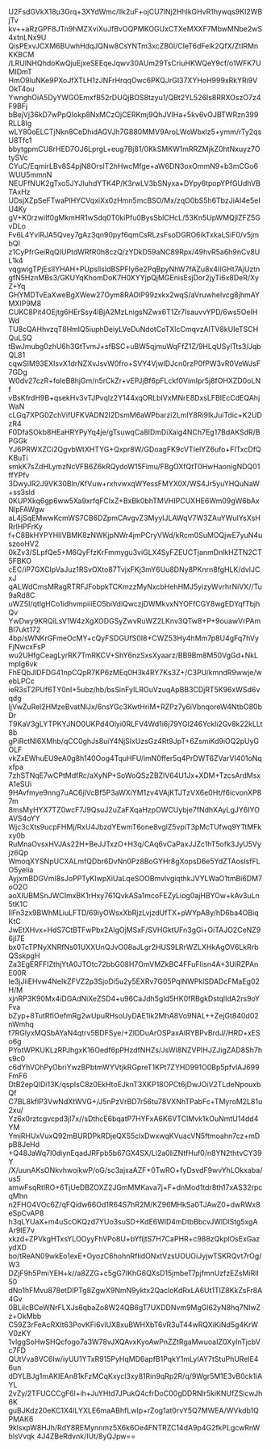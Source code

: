 U2FsdGVkX18u3Grq+3XYdWmc/llk2uF+ojCU7INj2HhlkGHvR1hywqs9KI2WBjTv
kv++aRzGPF8JTn9hMZXviXuJfBvOQPMKOGUxCTXeMXXF7MbwMNbe2wS4xtnLNx9U
QisPExvJCXM6BUwhHdqJQNw8CsYNTm3xcZB0I/CIeT6dFelk2QfX/ZtIRMnKKBCM
/LRUlNHQhdoKwQjuEjxeSEEqeJqwv30AUm29TsCriuHKWQeY9cf/o1WFK7UMIDmT
HmO9luNKe9PXoJfXTLH1zJNFrHrqqOwc6PKQJrGI37XYHoH999xRkYRi9VOkT4ou
YwnghOiA5DyYWGOEmxfB52rDUQjBOS8tzyu1/QBt2YL526Is8RRXOszO7z4F9BFj
bBejVj36kD7wPpQIokp8NxMCzOjCERKmj9QhJVIHa+5kv6vOJBTWRzn399RLL8Ig
wLY80oELCTjNkn8CeDhidAGVJh7G880MMV9AroLWoWbxIz5+ymm/rTy2qsU8Tfc1
bbytgpmCU8rHED7OJ6LprgL+eug7Bj81/0KkSMKW1mRRZMjkZ0htNxuyz7OtySVc
CYuC/EqmirLBv8S4pjN8OrsIT2hHwcMfge+aW6DN3oxOmmN9+b3mCGo6WUU5mmnN
NEUFfNUK2gTxo5JYJIuhdYTK4P/K3rwLV3bSNyxa+DYpy6tpopYPfGUdhVBTAxHz
UDsjXZpSeFTwaPlHYCVqxiXx0zHmn5mcBSO/Mx/zqO0bS5h6TbzJiAI4e5eIU4Ky
gV+K0rzwiIf0gMkmHR1wSdq0T0kiPfu0BysSblCHcL/53Kn5UpWMQjlZFZ5GvDLo
Fv6L4YvlRJA5Qvey7gAz3qn90pyf6qmCsRLzsFsoDGRO6ikTxkaLSiF0/v5jmbQI
z1CyPfrGeiRqQIUPtdWRfR0h8czQ/zYDkD59aNC89Rpx/49hvR5a6h9nCv8UL1k4
vqgwigTPjEsIIYHAH+PUpsllsIdBSPFIy6e2PqBpyNhW7fAZu8x4IIGHt7AjUztn
gfN5HznMBs3/GKUYqKhomDoK7H0XYYjpQjMGEnisEsjDor2jyTi6x8DeR/XyZ+Yq
GHYMDTvEaXweBgXWew27Oym8RAOIP99zxkx2wqS/aVruwhelvcg8jhmAYMXIP9M8
CUKC8Pit4OEjtg6HErSsy4lBjA2MzLnigsNZwx6T1Zr7IsauvvYPD/6ws5OeIHWd
TU8cQAHhvzqT8HmlQ5iuphDeiyLVeDuNdotCoTXlcCmqvzAlTV8kUIeTSCHQuLSQ
tBwJmubg0zhU6h3GtTvmJ+sfBSC+uBW5qjmuWqFfZ1Z/9HLqUSyITts3/JqbQL81
cqwSIM93EXIsvX1drNZXvJsvW0fro+SVY4VjwlDJcn0rzP0fPW3vR0VeWJsF7GDg
W0dv27czR+foIeB8hjGm/n5rCkZr+vEPJjBf6pFLckf0VimIpr5j8fOHXZD0oLNf
vBsKfrdH9B+qsekHv3vTJPvqlz2Y144xqORLbIVxMNrE8DxsLFBIEcCdEQAhjWaN
cLGq7XPG0ZchVifUFKVADN2I2DsmM6aWPbarzi2LmlY8Ri9IkJuiTdic+K2UDzR4
F0DfaSOkb8HEaHRYPyYq4je/gTsuwqCa8IDmDiXaig4NCh7Eg17BdAKSdR/BPGGk
YJ6PRWXZCi2QgvbWtXHTYG+Qxpr8W/GDoagFK9cVTIelYZ6ufo+FITxcDfQKBuTi
smkK7sZdHLymzNcVFB6Z6kRQydoW15Fimu/FBgOXfQtT0HwHaonigNDQ01ffYPfv
3DwyJR2J9VK30Bln/KfVuw+rxhvwxqWYessFMYX0X/WS4Jr5yuYHQuNaW+ss3sld
0KUPXkq6gp6ww5Xa9xrfqFClxZ+BxBk0bhTMVHIPCUXHE6Wm09gW6bAxNlpFAWgw
aL4jSqEMwwKcmWS7CB6DZpmCAvgvZ3MyylJLAWqV7W3ZAuYWuIYsXsHRrlHPFrKy
f+C8BkHYPYHlIVBMK8zNWKjpNWr4jmPCryVWd/kRcm0SuMOQjwE7yuN4uszooHV2
0kZv3/SLpfQe5+M6QyFfzKrFmmygu3viGLX4SyFZEUCTjanmDnlkHZTN2CT5FBKO
cEC/iP7GXCIpVaJuz1RSvOXto87TvjxFKj3mY6Uu8DNy8PKnrn8fgHLK/dvlJCxJ
qALWdCmsMRagRTRFJFobpkTCKmzzMyNxcbHehHMJ5yizyWvrhrNiVX//Tu9aRd8C
uWZ5I/qtlgHCo1idhvmpiiiEO5biVdlQwczjDWMkvxNYOFfCGY8wgEDYqfTbjhQv
YwDwy9KRQiLsV1W4zXgXODGSyZwvRuWZ2LKnv3QTw8+P+9ouawVrPAmBI7ukt172
4bp/sWNKrGFmeOcMY+cQyFSDGUfS0I8+CWZ53Hy4hMm7p8U4gFq7hVyFjNwcxFsP
wu2UHfgCeagLyrRK7TmRKCV+ShY6nzSxsXyaarz/BB9Bm8M50VgGd+NkLmpIg6vk
FhEQbJlDFDG41npCQpR7KP6zMEq0H3k4RY7Ks3Z+/C3PU/kmndR9wwje/webLPCc
ieR3sT2PUf6TY0nI+5ubz/hb/bsSinFyILROuVzuqApBB3CDjRT5K96xWSd6vqdg
IjVwZuRel2HMzeBvatNlJx/6nsYGc3KwtHriM+RZPz7y6iVbnqoreW4NtbO80bDr
T9KaV3gLYTPKYJNO0UKPd4Olyi0RLFV4Wd1i6j79YGI246Yckli2Gv8k22kLLt8b
gPiRctNI6XMhb/qCC0ghJs8uiY4NjSIxUzsGz4Rt9JpT+6ZsmiKd9iOQ2pUyGOLF
vkZxEWhuEU9eA0g8h140Oog4TquHFU/imN0ffer5q4PrDWT6ZVarVI401oNqxfpa
7zhSTNqE7wCPtMdfRc/aXyNP+SoWoQSzZBZlV64U1Jx+XDM+TzcsArdMsxA1eSUi
9HAvfmye9nng7uAC6jIVcBf5P3aWXiYM1zv4VAjKTJTzVX6e0Ht/f6icvonXP87m
8msMyHYX7TZ0wcF7J9QsuJ2uZaFXqaHzpOWCUybje7fNdhXAyLgJY6IYOAVS4oYY
Wjc3cXts9ucpFHMj/RxU4JbzdYEwmT6one8vglZ5vpiT3pMcTUfwq9YTtMFkxy0b
RuMnaOvsxHVJAs22H+BeJJTxzO+H3q/CAq6vCaPaxJJZc1hT5ofk3JyU5Vyjz6Qp
WmoqXYSNpUCXALmfQDbr6DvNn0Pz8BoGYHr8gXopsD6e5YdZTAoslsfFLO5yelia
AyjxmBDGVmI8sJoPPTyKIwpXiUaLqeSOOBmvlvgiqthkJVYLWaO1tmBi6DM7oO2O
aoXIUBMSnJWCImxBK1rHxy761QvkASa1mcoFEZyLiog0ajHBYOw+kAv3uLn5tK1C
IlFn3zx9BWhMLiuLFTD/69iyOWsxXbRjzLvjzdUfTX+pWYpA8y/hD6ba4OBiqKtC
JwEtXHvx+HdS7CtBTFwPbx2AlgOjMSxF/SVHGktUFn3gGi+OiTAJO2CeNZ96jI7E
bx0TcTPNyXNRfNs01UXXUnQJvO08aJLgr2HUS9LRrWZLXHkAgOV6LkRrbQSskpgH
Za3EgERFFIZthjYtA0JTOtc72bbG08H7OmVMZkBC4FFuFIisn4A+3UiRZPAnE00R
Ie3jJiiEHvw4NeIkZFVZ2p3SjoDi5u2y5EXRv7G05PqlNWPklSDADcFMaEg02H/M
xjnRP3K90Mx4iDGAdNiXeZSD4+u96CaJdh5gId5HK0fRBgkDstqlIdA2rs9oYFva
bZyp+8TutRflOefmRg2wUpuRHsoUyDAE1ik2MhA8Vo9NAL++ZejGt840d02nWmhq
f7RGlyxMQSbAYaN4qtrv5BDFSye/+ZIDDuArOSPaxAIRYBPvBrdJ//HRD+xESo6g
PYotWPKUKLzRPJhgxK16Oedf6pPHzdfNHZs/JsWI8NZVPIHJZJigZAD8Sh7hs9c0
c6dYhVOhPyObriYwzBPbtmWYVtjkRGpreT1KPt7ZYHD991O0Bp5pfvlAJ699FmF6
DtB2epQlDi13K/qspIsC8z0EkHtoEJknT3XKP18OPCt6jDwJOiV2TLdeNpouxbQf
C7BL8kflP3VwNdXtWVG+/J5nPzVrBD7r56tu78VXNhTPabFc+TMyroM2L81u2xu/
Yz6x0rztcgvcpd3jl7x//sDthcE6bqatP7HYFxA6K6VTClMvk1kOuNmtU14dd4YM
YmiRHUxVuxQ92mBURDPkRDjeQXS5clxDwxwqKVuacVN5ftmoahn7cz+mDpB8JeHd
+Q48JaWq7I0diynEqadJRFpb5b67GX4SX/Ll2a0IiZNtfHuf0/n8YN2thtvCY39Y
/X/uunAKsONkvhwoikwP/oG/sc3ajxaAZF+0TwRO+fyDsvdF9wvYhLOkxaba/us5
amwFsqRtlRO+6TjUeDBZOXZ2JGmMMKava7j+F+dnMod1tdr8th17xAS32rpcqMhn
n2FHO4VOc6Z/qFQidw66Od1R64S7hR2M/KZ96MHkSa0TJAwZ0+dwRWx8eSpCvAP8
h3qLYUaX+m4uScOKQzd7YUo3suSD+KdE6WlD4mDtbBbcvJWlDlStg5xgAAr9IE7v
xkzd+ZPVkgHTxsYLOOyyFhVPo8U+bYfljtS7H7CaPHR+c988zQkplOsExGazydXD
bo/tReAN09wkEo1exE+OyozC6hohnRfIidONxtVzsUOUOiJyjwTSKRQvt7rOg/W3
DZjF9h5PmiYEH+k//a8ZZG+c5gG7IKhG6QXsD15jmbeT7pjfmnUzfzEZsMiRIl50
dNo1hFMvu878etDIPTg8ZgwX9NmN9yktx2QacloKdRxLA6Ut1TlZ8KkZsFr8A4Gv
0BLiIcBCeWNrFLXJs6qbaZo8W24QB6gT7UXDDNvm9MgGl62yN8hq7NIwZz+OkMbb
C59Z3rFeAcRXIt63PovKFi6vlUX8xuBWHXbT6vR3uT44wRQXiKiNd5g4KrWV0zKY
1vlggSoHwSHQcfogo7a3W78vJXQAvxKyoAwPnZZtRgaMwuoaIZ0XyInTjcbVc7FD
QUtVva8VC6Iw/iyUU1YTxR915PyHqMD6apfB1PqkY1mLyIAY7tStuPhURelE46un
dDYLBJg1mAKIEAn81kFzMCqKxycl3xy81Rin9qRp2R/q/9Wgr5M1E3vB0ck1iAYL
2vZy/2TFUCCCgF6l+ih+JuYHtd7JPukQ4cfrDoC00gDDRNlr5kiKNUfZSicwJh6K
guBJKdz20eKC1X4lLYXLE6maABhfLwIp+rZog1at0rvY5Q7MWEA/WVkdb1QPMAK6
9klsxpW8HJh/RdY8REMynnmz5X6k6Oe4FNTRZC14dA9p4G2fkPLgcwRnWblsVvqk
4J4ZBeRdvnk/IUt/8yQJpw==
